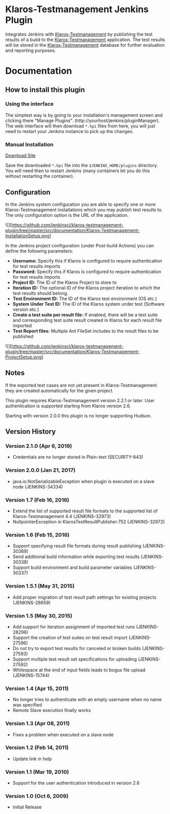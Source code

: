 Klaros-Testmanagement Jenkins Plugin
====================================

Integrates Jenkins with [Klaros-Testmanagement](https://www.klaros-testmanagement.com) by publishing the test results of a build to the [Klaros-Testmanagement](http://www.klaros-testmanagement.com) application.
The test results will be stored in the [Klaros-Testmanagement](https://www.klaros-testmanagement.com) database for further evaluation and reporting purposes.

# Documentation

## How to install this plugin
### Using the interface

The simplest way is by going to your installation's management screen and clicking there "Manage Plugins". (http://yourhost/jenkins/pluginManager). The web interface will then download `*.hpi` files from here, you will just need to restart your Jenkins instance to pick up the changes.

### Manual Installation

[Download Site](http://updates.jenkins-ci.org/download/plugins/klaros-testmanagement/)

Save the downloaded `*.hpi` file into the `$JENKINS_HOME/plugins` directory. You will need then to restart Jenkins (many containers let you do this without restarting the container).

## Configuration

In the Jenkins system configuration you are able to specify one or more Klaros-Testmanagement installations which you may publish test results to. The only configuration option is the URL of the application.

![][https://github.com/jenkinsci/klaros-testmanagement-plugin/tree/master/src/documentation/Klaros-Testmanagement-InstallationSetup.png]

In the Jenkins project configuration (under Post-build Actions) you can define the following parameters:

* **Username:** Specify this if Klaros is configured to require authentication for test results imports
* **Password:** Specify this if Klaros is configured to require authentication for test results imports
* **Project ID:** The ID of the Klaros Project to store to
* **Iteration ID:** The optional ID of the Klaros project iteration to which the test results should belong.
* **Test Environment ID:** The ID of the Klaros test environment (OS etc.)
* **System Under Test ID:** The ID of the Klaros system under test (Software version etc.)
* **Create a test suite per result file:** If enabled, there will be a test suite and corresponding test suite result created in Klaros for each result file imported
* **Test Report files:** Multiple Ant FileSet includes to the result files to be published

![][https://github.com/jenkinsci/klaros-testmanagement-plugin/tree/master/src/documentation/Klaros-Testmanagement-ProjectSetup.png]


## Notes

If the exported test cases are not yet present in Klaros-Testmanagement they are created automatically for the given project.

This plugin requires Klaros-Testmanagement version 2.2.1 or later. User authentication is supported starting from Klaros version 2.6.

Starting with version 2.0.0 this plugin is no longer supporting Hudson.

## Version History
### Version 2.1.0 (Apr 6, 2019)

* Credentials are no longer stored in Plain-text (SECURITY-843)

### Version 2.0.0 (Jan 21, 2017)

* java.io.NotSerializableException when plugin is executed on a slave node (JENKINS-34334)

### Version 1.7 (Feb 16, 2016)

* Extend the list of supported result file formats to the supported list of Klaros-Testmanagement 4.4 (JENKINS-32973)
* NullpointerException in KlarosTestResultPublisher:752 (JENKINS-32972)

### Version 1.6 (Feb 15, 2016)

* Support specifying result file formats during result publishing (JENKINS-30369)
* Send additional build information while exporting test results (JENKINS-30338)
* Support build environment and build parameter variables (JENKINS-30337)

### Version 1.5.1 (May 31, 2015)

* Add proper migration of test result path settings for existing projects (JENKINS-28659)

### Version 1.5 (May 30, 2015)

* Add support for iteration assignment of imported test runs (JENKINS-28296)
* Support the creation of test suites on test result import (JENKINS-27596)
* Do not try to export test results for canceled or broken builds (JENKINS-27593)
* Support multiple test result set specifications for uploading (JENKINS-27592)
* Whitespace at the end of input fields leads to bogus file upload (JENKINS-15744)

### Version 1.4 (Apr 15, 2011)

* No longer tries to authenticate with an empty username when no name was specified
* Remote Slave execution finally works

### Version 1.3 (Apr 08, 2011)

* Fixes a problem when executed on a slave node

### Version 1.2 (Feb 14, 2011)

* Update link in help

### Version 1.1 (Mar 19, 2010)

* Support for the user authentication introduced in version 2.6

### Version 1.0 (Oct 6, 2009)

* Initial Release

